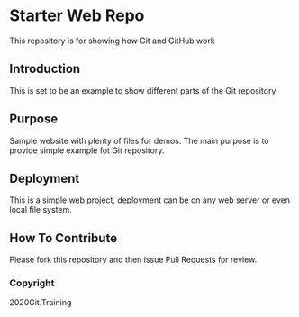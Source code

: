 # Starter Web Repo

This repository is for showing how Git and GitHub work

## Introduction

This is set to be an example to show different parts of the Git repository

## Purpose

Sample website with plenty of files for demos. The main purpose is to provide simple example fot Git repository.

## Deployment

This is a simple web project, deployment can be on any web server or even local file system.

## How To Contribute

Please fork this repository and then issue Pull Requests for review.

### Copyright

2020Git.Training